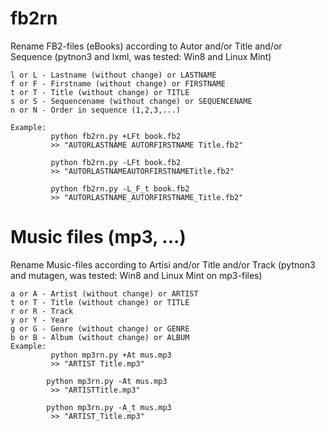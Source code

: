 # fb2rn

Rename FB2-files (eBooks) according to Autor and/or Title and/or Sequence
(pytnon3 and lxml, was tested: Win8 and Linux Mint)

    l or L - Lastname (without change) or LASTNAME 
    f or F - Firstname (without change) or FIRSTNAME
    t or T - Title (without change) or TITLE
    s or S - Sequencename (without change) or SEQUENCENAME
    n or N - Order in sequence (1,2,3,...)
    
    Example:
             python fb2rn.py +LFt book.fb2
             >> "AUTORLASTNAME AUTORFIRSTNAME Title.fb2"
             
             python fb2rn.py -LFt book.fb2
             >> "AUTORLASTNAMEAUTORFIRSTNAMETitle.fb2"
             
             python fb2rn.py -L_F_t book.fb2
             >> "AUTORLASTNAME_AUTORFIRSTNAME_Title.fb2"

# Music files (mp3, ...)

Rename Music-files according to Artisi and/or Title and/or Track
(pytnon3 and mutagen, was tested: Win8 and Linux Mint on mp3-files)

    a or A - Artist (without change) or ARTIST 
    t or T - Title (without change) or TITLE
    r or R - Track
    y or Y - Year
    g or G - Genre (without change) or GENRE
    b or B - Album (without change) or ALBUM
    Example:
             python mp3rn.py +At mus.mp3
             >> "ARTIST Title.mp3"

            python mp3rn.py -At mus.mp3
             >> "ARTISTTitle.mp3"
             
            python mp3rn.py -A_t mus.mp3
             >> "ARTIST_Title.mp3"
